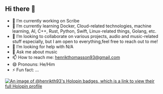 ## Hi there 👋

- 🔭 I’m currently working on Scribe
- 🌱 I’m currently learning Docker, Cloud-related technologies, machine learning, AI, C++, Rust, Python, Swift, Linux-related things, Golang, etc. 
- 👯 I’m looking to collaborate on various projects, audio and music-related stuff especially, but I am open to everything,feel free to reach out to me!
- 🤔 I’m looking for help with N/A
- 💬 Ask me about music
- 📫 How to reach me: henrikthomasson93@gmail.com
- 😄 Pronouns: He/Him
- ⚡ Fun fact: ...

[![An image of @henrikth93's Holopin badges, which is a link to view their full Holopin profile](https://holopin.me/henrikth93)](https://holopin.io/@henrikth93)
